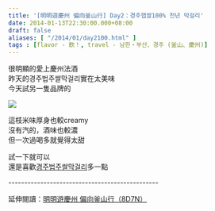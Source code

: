```yaml
---
title: '[明明遊慶州 偏向釜山行] Day2：경주햅쌀100% 천년 막걸리'
date: 2014-01-13T22:30:00.000+08:00
draft: false
aliases: [ "/2014/01/day2100.html" ]
tags : [flavor - 飲！, travel - 남한・부산、경주 (釜山、慶州)]
---
```


很明顯的愛上慶州法酒  
昨天的경주법주쌀막걸리實在太美味  
今天試另一隻品牌的  

![](/images/busanjj2e.jpg)

這枝米味厚身也較creamy  
沒有汽的，酒味也較濃  
但一次過喝多就覺得太甜  
  
試一下就可以  
還是喜歡[경주법주쌀막걸리](https://hidie.net/busanjj1j/)多一點  
  
\-----------------------------------------------  
  
延伸閱讀：[明明遊慶州 偏向釜山行（8D7N）](https://hidie.net/busanjj8d7n/)

